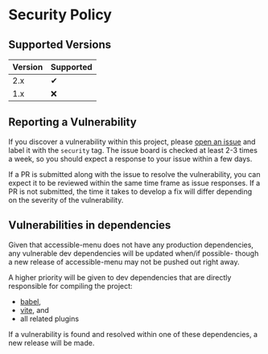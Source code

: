# Security Policy

## Supported Versions

| Version | Supported          |
| ------- | ------------------ |
| 2.x     | ✔                  |
| 1.x     | :x:                |

## Reporting a Vulnerability

If you discover a vulnerability within this project, please [open an issue](https://github.com/NickDJM/accessible-menu-bootstrap-5/issues/new) and label it with the `security` tag. The issue board is checked at least 2-3 times a week, so you should expect a response to your issue within a few days.

If a PR is submitted along with the issue to resolve the vulnerability, you can expect it to be reviewed within the same time frame as issue responses. If a PR is not submitted, the time it takes to develop a fix will differ depending on the severity of the vulnerability.

## Vulnerabilities in dependencies

Given that accessible-menu does not have any production dependencies, any vulnerable dev dependencies will be updated when/if possible- though a new release of accessible-menu may not be pushed out right away.

A higher priority will be given to dev dependencies that are directly responsible for compiling the project:

- [babel](https://github.com/babel/babel),
- [vite](https://github.com/vitejs/vite), and
- all related plugins

If a vulnerability is found and resolved within one of these dependencies, a new release will be made.
